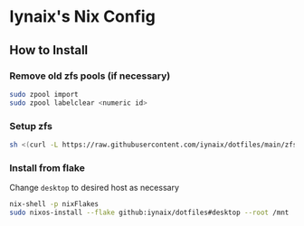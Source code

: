 # Iynaix's Nix Config

## How to Install
### Remove old zfs pools (if necessary)
```sh
sudo zpool import
sudo zpool labelclear <numeric id>
```
### Setup zfs
```sh
sh <(curl -L https://raw.githubusercontent.com/iynaix/dotfiles/main/zfs.sh)
```
### Install from flake

Change `desktop` to desired host as necessary

```sh
nix-shell -p nixFlakes
sudo nixos-install --flake github:iynaix/dotfiles#desktop --root /mnt
```
